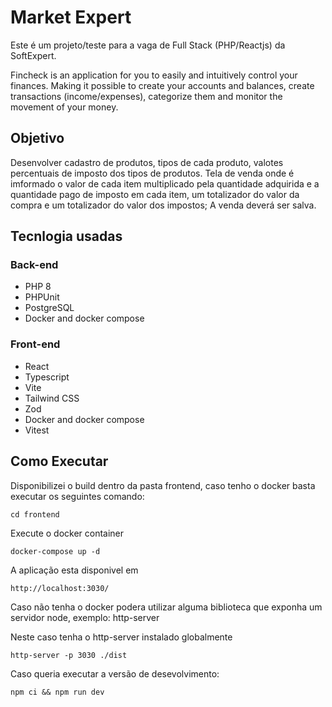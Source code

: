 # Market Expert

Este é um projeto/teste para a vaga de Full Stack (PHP/Reactjs) da SoftExpert.

Fincheck is an application for you to easily and intuitively control your finances. Making it possible to create your accounts and balances, create transactions (income/expenses), categorize them and monitor the movement of your money.

## Objetivo

Desenvolver cadastro de produtos, tipos de cada produto, valotes percentuais de imposto dos tipos de produtos. Tela de venda onde é imformado o valor de cada item multiplicado pela quantidade adquirida e a quantidade pago de imposto em cada item, um totalizador do valor da compra e um
totalizador do valor dos impostos; A venda deverá ser salva.

##  Tecnlogia usadas

### Back-end

<ul>
   <li>PHP 8</li>
   <li>PHPUnit</li>
   <li>PostgreSQL</li>
   <li>Docker and docker compose</li>
</ul>



### Front-end

<ul>
   <li>React</li>
   <li>Typescript</li>
   <li>Vite</li>
   <li>Tailwind CSS</li>
   <li>Zod</li>
   <li>Docker and docker compose</li>
   <li>Vitest</li>
</ul>

## Como Executar

Disponibilizei o build dentro da pasta frontend, caso tenho o docker basta executar os seguintes comando:

```console
cd frontend
```
Execute o docker container

```console
docker-compose up -d
```

A aplicação esta disponivel em

```console
http://localhost:3030/
```

Caso não tenha o docker podera utilizar alguma biblioteca que exponha um servidor node, exemplo: http-server

Neste caso tenha o http-server instalado globalmente

```console
http-server -p 3030 ./dist
```

Caso queria executar a versão de desevolvimento:

```console
npm ci && npm run dev
```

